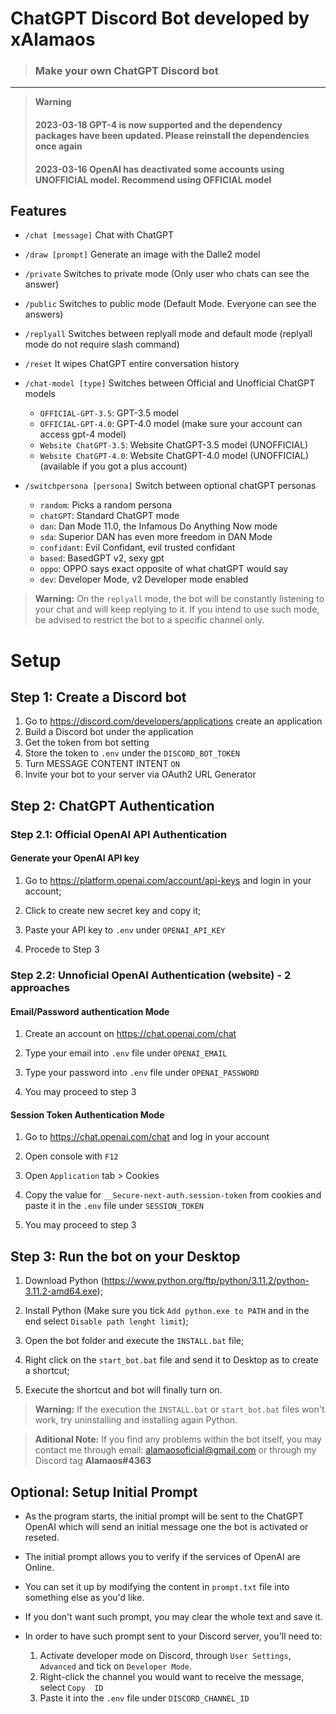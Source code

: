 # ChatGPT Discord Bot developed by xAlamaos

> ### Make your own ChatGPT Discord bot
---
> **Warning**
>
> #### 2023-03-18 GPT-4 is now supported and the dependency packages have been updated. Please reinstall the dependencies once again
>
> #### 2023-03-16 OpenAI has deactivated some accounts using UNOFFICIAL model. Recommend using OFFICIAL model

## Features

* `/chat [message]` Chat with ChatGPT
* `/draw [prompt]` Generate an image with the Dalle2 model
* `/private` Switches to private mode (Only user who chats can see the answer)
* `/public`  Switches to public mode (Default Mode. Everyone can see the answers)
* `/replyall`  Switches between replyall mode and default mode (replyall mode do not require slash command)
* `/reset` It wipes ChatGPT entire conversation history

* `/chat-model [type]`  Switches between Official and Unofficial ChatGPT models
   * `OFFICIAL-GPT-3.5`: GPT-3.5 model
   * `OFFICIAL-GPT-4.0`: GPT-4.0 model (make sure your account can access gpt-4 model)
   * `Website ChatGPT-3.5`: Website ChatGPT-3.5 model (UNOFFICIAL)
   * `Website ChatGPT-4.0`: Website ChatGPT-4.0 model (UNOFFICIAL)(available if you got a plus account)
   
* `/switchpersona [persona]` Switch between optional chatGPT personas
   * `random`: Picks a random persona
   * `chatGPT`: Standard ChatGPT mode
   * `dan`: Dan Mode 11.0, the Infamous Do Anything Now mode
   * `sda`: Superior DAN has even more freedom in DAN Mode
   * `confidant`: Evil Confidant, evil trusted confidant
   * `based`: BasedGPT v2, sexy gpt
   * `oppo`: OPPO says exact opposite of what chatGPT would say
   * `dev`: Developer Mode, v2 Developer mode enabled
   

> **Warning:**
> On the `replyall` mode, the bot will be constantly listening to your chat and will keep replying to it. If you intend to use such mode, be advised to restrict the bot to a specific channel only.

# Setup

## Step 1: Create a Discord bot

1. Go to https://discord.com/developers/applications create an application
2. Build a Discord bot under the application
3. Get the token from bot setting
4. Store the token to `.env` under the `DISCORD_BOT_TOKEN`
5. Turn MESSAGE CONTENT INTENT `ON`
6. Invite your bot to your server via OAuth2 URL Generator

## Step 2: ChatGPT Authentication

### Step 2.1: Official OpenAI API Authentication

#### Generate your OpenAI API key
1. Go to https://platform.openai.com/account/api-keys and login in your account;

2. Click to create new secret key and copy it;

3. Paste your API key to `.env` under `OPENAI_API_KEY`

4. Procede to Step 3

### Step 2.2: Unnoficial OpenAI Authentication (website) - 2 approaches

#### Email/Password authentication Mode
1. Create an account on https://chat.openai.com/chat

2. Type your email into `.env` file under `OPENAI_EMAIL`

3. Type your password into `.env` file under `OPENAI_PASSWORD`

4. You may proceed to step 3

#### Session Token Authentication Mode
1. Go to https://chat.openai.com/chat and log in your account

2. Open console with `F12`

2. Open `Application` tab > Cookies

3. Copy the value for `__Secure-next-auth.session-token` from cookies and paste it in the `.env` file under `SESSION_TOKEN`

4. You may proceed to step 3

## Step 3: Run the bot on your Desktop

1. Download Python (https://www.python.org/ftp/python/3.11.2/python-3.11.2-amd64.exe);

2. Install Python (Make sure you tick `Add python.exe to PATH` and in the end select `Disable path lenght limit`);

3. Open the bot folder and execute the `INSTALL.bat` file;

4. Right click on the `start_bot.bat` file and send it to Desktop as to create a shortcut;

5. Execute the shortcut and bot will finally turn on.

> **Warning:**
> If the execution the `INSTALL.bat` or `start_bot.bat` files won't work, try uninstalling and installing again Python.


> **Aditional Note:**
> If you find any problems within the bot itself, you may contact me through email: alamaosoficial@gmail.com or through my Discord tag  **Alamaos#4363**

## Optional: Setup Initial Prompt

* As the program starts, the initial prompt will be sent to the ChatGPT OpenAI which will send an initial message one the bot is activated or reseted.
* The initial prompt allows you to verify if the services of OpenAI are Online.
* You can set it up by modifying the content in `prompt.txt` file into something else as you'd like.
* If you don't want such prompt, you may clear the whole text and save it.

* In order to have such prompt sent to your Discord server, you'll need to:
   1. Activate developer mode on Discord, through `User Settings`, `Advanced` and tick on `Developer Mode`.
   2. Right-click the channel you would want to receive the message, select `Copy  ID`
   3. Paste it into the `.env` file under `DISCORD_CHANNEL_ID`
